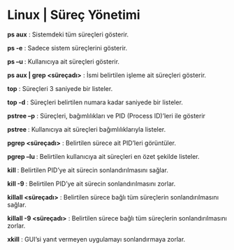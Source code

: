 # Linux | Süreç Yönetimi

<b>ps aux</b> : Sistemdeki tüm süreçleri gösterir.

<b>ps -e</b>  : Sadece sistem süreçlerini gösterir.

<b>ps –u <user></b> : Kullanıcıya ait süreçleri gösterir.

<b>ps aux | grep <süreçadı></b> : İsmi belirtilen işleme ait süreçleri gösterir.

<b>top</b> : Süreçleri 3 saniyede bir listeler.

<b>top -d <numara></b> : Süreçleri belirtilen numara kadar saniyede bir listeler.

<b>pstree –p</b> : Süreçleri, bağımlılıkları ve PID (Process ID)’leri ile gösterir

<b>pstree <user></b> : Kullanıcıya ait süreçleri bağımlılıklarıyla listeler.

<b>pgrep <süreçadı></b> : Belirtilen sürece ait PID’leri görüntüler.

<b>pgrep –lu <user></b> : Belirtilen kullanıcıya ait süreçleri en özet şekilde listeler.

<b>kill <PID></b> : Belirtilen PID’ye ait sürecin sonlandırılmasını sağlar.

<b>kill -9 <PID></b> : Belirtilen PID’ye ait sürecin sonlandırılmasını zorlar.

<b>killall <süreçadı></b> : Belirtilen sürece bağlı tüm süreçlerin sonlandırılmasını sağlar.

<b>killall -9 <süreçadı></b> : Belirtilen sürece bağlı tüm süreçlerin sonlandırılmasını zorlar.

<b>xkill</b> : GUI’si yanıt vermeyen uygulamayı sonlandırmaya zorlar.


